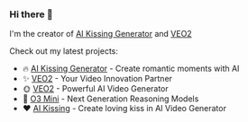 ### Hi there 👋

I'm the creator of [AI Kissing Generator](https://aikissinggenerator.me/ja) and [VEO2](https://veo2.my)

Check out my latest projects:
- 🔥 [AI Kissing Generator](https://aikissinggenerator.me/ja) - Create romantic moments with AI
- ✨ [VEO2](https://veo2.my) - Your Video Innovation Partner
- 🌞 [VEO2](https://veo-2.net) - Powerful AI Video Generator
- 🤖️ [O3 Mini](https://o3-mini.org) - Next Generation Reasoning Models
- ❤️ [AI Kissing](https://ai-kissing.com) - Create loving kiss in AI Video Generator
